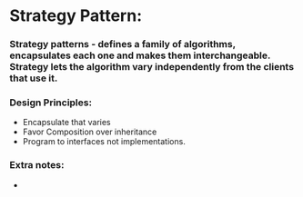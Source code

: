 # Strategy Pattern:

### Strategy patterns - defines a family of algorithms, encapsulates each one and makes them interchangeable. Strategy lets the algorithm vary independently from the clients that use it.

### Design Principles:

- Encapsulate that varies
- Favor Composition over inheritance
- Program to interfaces not implementations.

### Extra notes:

-
